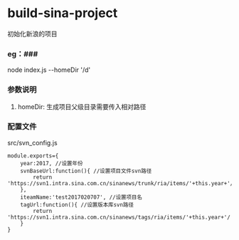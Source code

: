 # build-sina-project
初始化新浪的项目
### eg：###
 node index.js --homeDir '/d'
### 参数说明 ###
1. homeDir: 生成项目父级目录需要传入相对路径

### 配置文件 ###
src/svn_config.js

    module.exports={
    	year:2017, //设置年份
    	svnBaseUrl:function(){ //设置项目文件svn路径
    		return 'https://svn1.intra.sina.com.cn/sinanews/trunk/ria/items/'+this.year+'/';
    	},
    	iteamName:'test2017020707', //设置项目名
    	tagUrl:function(){ //设置版本库svn路径
    		return 'https://svn1.intra.sina.com.cn/sinanews/tags/ria/items/'+this.year+'/';
    	}
    }
